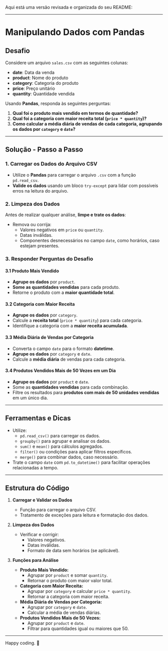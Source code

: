 Aqui está uma versão revisada e organizada do seu README:

---

# Manipulando Dados com Pandas

## Desafio

Considere um arquivo `sales.csv` com as seguintes colunas:  
- **date**: Data da venda  
- **product**: Nome do produto  
- **category**: Categoria do produto  
- **price**: Preço unitário  
- **quantity**: Quantidade vendida  

Usando **Pandas**, responda às seguintes perguntas:  
1. **Qual foi o produto mais vendido em termos de quantidade?**  
2. **Qual foi a categoria com maior receita total (`price * quantity`)?**  
3. **Como calcular a média diária de vendas de cada categoria, agrupando os dados por `category` e `date`?**  

---

## Solução - Passo a Passo

### 1. Carregar os Dados do Arquivo CSV
- Utilize o **Pandas** para carregar o arquivo `.csv` com a função `pd.read_csv`.
- **Valide os dados** usando um bloco `try-except` para lidar com possíveis erros na leitura do arquivo.

### 2. Limpeza dos Dados
Antes de realizar qualquer análise, **limpe e trate os dados**:
- Remova ou corrija:
  - Valores negativos em `price` ou `quantity`.
  - Datas inválidas.
  - Componentes desnecessários no campo `date`, como horários, caso estejam presentes.

### 3. Responder Perguntas do Desafio
#### 3.1 Produto Mais Vendido
- **Agrupe os dados** por `product`.
- **Some as quantidades vendidas** para cada produto.
- Retorne o produto com a **maior quantidade total**.

#### 3.2 Categoria com Maior Receita
- **Agrupe os dados** por `category`.
- Calcule a **receita total** (`price * quantity`) para cada categoria.
- Identifique a categoria com a **maior receita acumulada**.

#### 3.3 Média Diária de Vendas por Categoria
- Converta o campo `date` para o formato **datetime**.
- **Agrupe os dados** por `category` e `date`.
- Calcule a **média diária** de vendas para cada categoria.

#### 3.4 Produtos Vendidos Mais de 50 Vezes em um Dia
- **Agrupe os dados** por `product` e `date`.
- Some as **quantidades vendidas** para cada combinação.
- Filtre os resultados para **produtos com mais de 50 unidades vendidas** em um único dia.

---

## Ferramentas e Dicas

- Utilize:
  - `pd.read_csv()` para carregar os dados.
  - `groupby()` para agrupar e analisar os dados.
  - `sum()` e `mean()` para cálculos agregados.
  - `filter()` ou condições para aplicar filtros específicos.
  - `merge()` para combinar dados, caso necessário.
- Trate o campo `date` com `pd.to_datetime()` para facilitar operações relacionadas a tempo.

---

## Estrutura do Código

1. **Carregar e Validar os Dados**
   - Função para carregar o arquivo CSV.
   - Tratamento de exceções para leitura e formatação dos dados.

2. **Limpeza dos Dados**
   - Verificar e corrigir:
     - Valores negativos.
     - Datas inválidas.
     - Formato de data sem horários (se aplicável).

3. **Funções para Análise**
   - **Produto Mais Vendido:**
     - Agrupar por `product` e somar `quantity`.
     - Retornar o produto com maior valor total.
   - **Categoria com Maior Receita:**
     - Agrupar por `category` e calcular `price * quantity`.
     - Retornar a categoria com maior receita.
   - **Média Diária de Vendas por Categoria:**
     - Agrupar por `category` e `date`.
     - Calcular a média de vendas diárias.
   - **Produtos Vendidos Mais de 50 Vezes:**
     - Agrupar por `product` e `date`.
     - Filtrar para quantidades igual ou maiores que 50.

---

Happy coding. 🚀